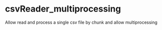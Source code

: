 # csvReader_multiprocessing
Allow read and process a single csv file by chunk and allow multiprocessing
